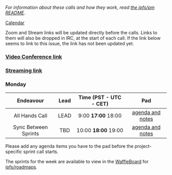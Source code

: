 _For information about these calls and how they work, read [the ipfs/pm README](https://github.com/ipfs/pm)._

[Calendar](https://calendar.google.com/calendar/embed?src=ipfs.io_eal36ugu5e75s207gfjcu0ae84@group.calendar.google.com)

Zoom and Stream links will be updated directly before the calls. Links to them will also be dropped in IRC, at the start of each call. If the link below seems to link to this issue, the link has not been updated yet.

### **[Video Conference link]()**
### **[Streaming link]()**

### Monday

Endeavour      | Lead            | Time (PST - UTC - CET) | Pad
:------------: | :-------------: | :--------------------: | :----:
All Hands Call | LEAD   | 9:00 **17:00** 18:00  | [agenda and notes](HACKMD)
Sync Between Sprints      | TBD    | 10:00 **18:00** 19:00 | [agenda and notes](HACKMD)

Please add any agenda items you have to the pad before the project-specific sprint call starts.

The sprints for the week are available to view in the [WaffleBoard](http://waffle.io/ipfs/roadmaps) for [ipfs/roadmaps](https://github.com/ipfs/roadmaps).
